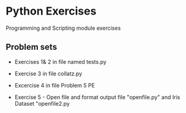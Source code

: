 # Python Exercises
Programming and Scripting module exercises

## Problem sets

* Exercises 1& 2 in file named tests.py

* Exercise 3 in file collatz.py

* Excercise 4 in file Problem 5 PE

* Exercise 5 - Open file and format output file "openfile.py"  and  Iris Dataset "openfile2.py
